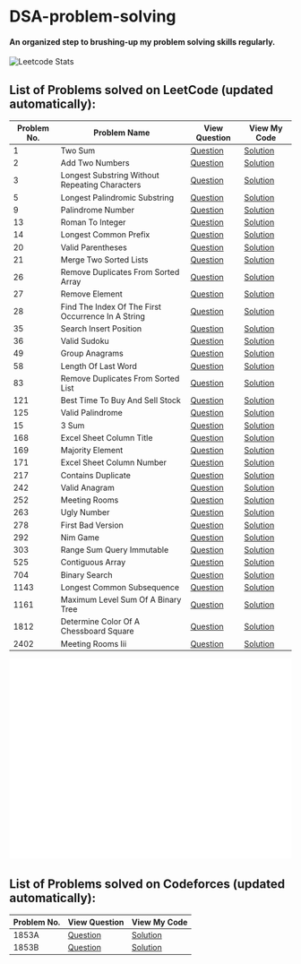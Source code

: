 # DSA-problem-solving
#### An organized step to brushing-up my problem solving skills regularly.

![Leetcode Stats](https://leetcard.jacoblin.cool/sushanthkumar78)

## List of Problems solved on LeetCode (updated automatically):

| Problem No. | Problem Name | View Question | View My Code |
| ----------- | ------------ | ------------- | ------------ |
| 1 | Two Sum | [Question](https://leetcode.com/problems/two-sum/) | [Solution](./Leetcode/1.two-sum.py) |
| 2 | Add Two Numbers | [Question](https://leetcode.com/problems/add-two-numbers/) | [Solution](./Leetcode/2.add-two-numbers.py) |
| 3 | Longest Substring Without Repeating Characters | [Question](https://leetcode.com/problems/longest-substring-without-repeating-characters/) | [Solution](./Leetcode/3.longest-substring-without-repeating-characters.py) |
| 5 | Longest Palindromic Substring | [Question](https://leetcode.com/problems/longest-palindromic-substring/) | [Solution](./Leetcode/5.longest-palindromic-substring.py) |
| 9 | Palindrome Number | [Question](https://leetcode.com/problems/palindrome-number/) | [Solution](./Leetcode/9.palindrome-number.py) |
| 13 | Roman To Integer | [Question](https://leetcode.com/problems/roman-to-integer/) | [Solution](./Leetcode/13.roman-to-integer.py) |
| 14 | Longest Common Prefix | [Question](https://leetcode.com/problems/longest-common-prefix/) | [Solution](./Leetcode/14.longest-common-prefix.py) |
| 20 | Valid Parentheses | [Question](https://leetcode.com/problems/valid-parentheses/) | [Solution](./Leetcode/20.valid-parentheses.py) |
| 21 | Merge Two Sorted Lists | [Question](https://leetcode.com/problems/merge-two-sorted-lists/) | [Solution](./Leetcode/21.merge-two-sorted-lists.py) |
| 26 | Remove Duplicates From Sorted Array | [Question](https://leetcode.com/problems/remove-duplicates-from-sorted-array/) | [Solution](./Leetcode/26.remove-duplicates-from-sorted-array.py) |
| 27 | Remove Element | [Question](https://leetcode.com/problems/remove-element/) | [Solution](./Leetcode/27.remove-element.py) |
| 28 | Find The Index Of The First Occurrence In A String | [Question](https://leetcode.com/problems/find-the-index-of-the-first-occurrence-in-a-string/) | [Solution](./Leetcode/28.find-the-index-of-the-first-occurrence-in-a-string.py) |
| 35 | Search Insert Position | [Question](https://leetcode.com/problems/search-insert-position/) | [Solution](./Leetcode/35.search-insert-position.py) |
| 36 | Valid Sudoku | [Question](https://leetcode.com/problems/valid-sudoku/) | [Solution](./Leetcode/36.valid-sudoku.py) |
| 49 | Group Anagrams | [Question](https://leetcode.com/problems/group-anagrams/) | [Solution](./Leetcode/49.group-anagrams.py) |
| 58 | Length Of Last Word | [Question](https://leetcode.com/problems/length-of-last-word/) | [Solution](./Leetcode/58.length-of-last-word.py) |
| 83 | Remove Duplicates From Sorted List | [Question](https://leetcode.com/problems/remove-duplicates-from-sorted-list/) | [Solution](./Leetcode/83.remove-duplicates-from-sorted-list.py) |
| 121 | Best Time To Buy And Sell Stock | [Question](https://leetcode.com/problems/best-time-to-buy-and-sell-stock/) | [Solution](./Leetcode/121.best-time-to-buy-and-sell-stock.py) |
| 125 | Valid Palindrome | [Question](https://leetcode.com/problems/valid-palindrome/) | [Solution](./Leetcode/125.valid-palindrome.py) |
| 15 | 3 Sum | [Question](https://leetcode.com/problems/3-sum/) | [Solution](./Leetcode/15.3-sum.py) |
| 168 | Excel Sheet Column Title | [Question](https://leetcode.com/problems/excel-sheet-column-title/) | [Solution](./Leetcode/168.excel-sheet-column-title.py) |
| 169 | Majority Element | [Question](https://leetcode.com/problems/majority-element/) | [Solution](./Leetcode/169.majority-element.py) |
| 171 | Excel Sheet Column Number | [Question](https://leetcode.com/problems/excel-sheet-column-number/) | [Solution](./Leetcode/171.excel-sheet-column-number.py) |
| 217 | Contains Duplicate | [Question](https://leetcode.com/problems/contains-duplicate/) | [Solution](./Leetcode/217.contains-duplicate.py) |
| 242 | Valid Anagram | [Question](https://leetcode.com/problems/valid-anagram/) | [Solution](./Leetcode/242.valid-anagram.py) |
| 252 | Meeting Rooms | [Question](https://leetcode.com/problems/meeting-rooms/) | [Solution](./Leetcode/252.meeting-rooms.py) |
| 263 | Ugly Number | [Question](https://leetcode.com/problems/ugly-number/) | [Solution](./Leetcode/263.ugly-number.py) |
| 278 | First Bad Version | [Question](https://leetcode.com/problems/first-bad-version/) | [Solution](./Leetcode/278.first-bad-version.py) |
| 292 | Nim Game | [Question](https://leetcode.com/problems/nim-game/) | [Solution](./Leetcode/292.nim-game.py) |
| 303 | Range Sum Query Immutable | [Question](https://leetcode.com/problems/range-sum-query-immutable/) | [Solution](./Leetcode/303.range-sum-query-immutable.py) |
| 525 | Contiguous Array | [Question](https://leetcode.com/problems/contiguous-array/) | [Solution](./Leetcode/525.contiguous-array.py) |
| 704 | Binary Search | [Question](https://leetcode.com/problems/binary-search/) | [Solution](./Leetcode/704.binary-search.py) |
| 1143 | Longest Common Subsequence | [Question](https://leetcode.com/problems/longest-common-subsequence/) | [Solution](./Leetcode/1143.longest-common-subsequence.py) |
| 1161 | Maximum Level Sum Of A Binary Tree | [Question](https://leetcode.com/problems/maximum-level-sum-of-a-binary-tree/) | [Solution](./Leetcode/1161.maximum-level-sum-of-a-binary-tree.py) |
| 1812 | Determine Color Of A Chessboard Square | [Question](https://leetcode.com/problems/determine-color-of-a-chessboard-square/) | [Solution](./Leetcode/1812.determine-color-of-a-chessboard-square.py) |
| 2402 | Meeting Rooms Iii | [Question](https://leetcode.com/problems/meeting-rooms-iii/) | [Solution](./Leetcode/2402.meeting-rooms-iii.py) |


![](https://raw.githubusercontent.com/sushantjha78/cf-stats/main/output/light_card.svg#gh-dark-mode-only)



## List of Problems solved on Codeforces (updated automatically):

| Problem No. | View Question | View My Code |
| ----------- | ------------- | ------------ |
| 1853A | [Question](https://codeforces.com/contest/1853/problem/A) | [Solution](./Codeforces/1853A.py) |
| 1853B | [Question](https://codeforces.com/contest/1853/problem/B) | [Solution](./Codeforces/1853B.py) |
